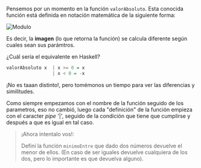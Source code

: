 Pensemos por un momento en la función `valorAbsoluto`. Esta conocida función está definida en notación matemática de la siguiente forma:

![Modulo](http://uqbar-wiki.org/images/f/f7/Modulo.gif)

Es decir, la **imagen** (lo que retorna la función) se calcula diferente según cuales sean sus parámtros.

¿Cuál sería el equivalente en Haskell?

```haskell
valorAbsoluto x  | x >= 0 = x
                 | x < 0 = -x
```

¡No es taaan distinto!, pero tomémonos un tiempo para ver las diferencias y similitudes.

Como siempre empezamos con el nombre de la función seguido de los parametros, eso no cambió, luego cada "definición" de la función empieza con el caracter _pipe_ '|', seguido de la condición que tiene que cumplirse y después a que es igual en tal caso. 

> ¡Ahora intentalo vos!:
> 
> Definí la función `minimoEntre` que dado dos números devuelve el menor de ellos. (En caso de ser iguales devuelve cualquiera de los dos, pero lo importante es que devuelva alguno).

